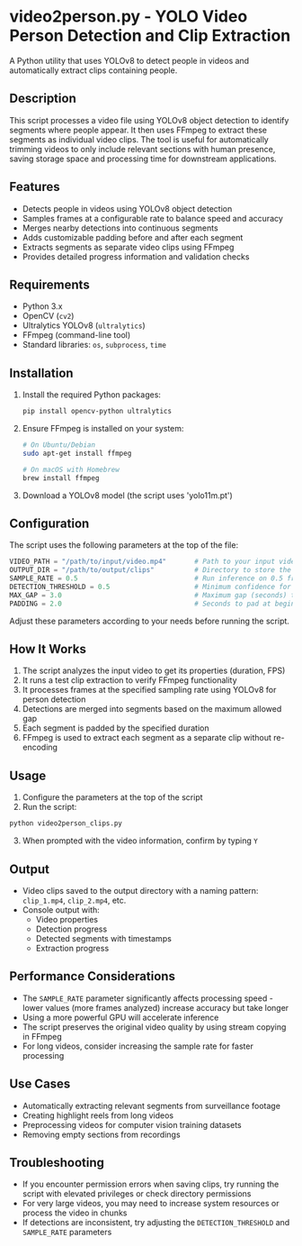 # video2person.py - YOLO Video Person Detection and Clip Extraction

A Python utility that uses YOLOv8 to detect people in videos and automatically extract clips containing people.

## Description

This script processes a video file using YOLOv8 object detection to identify segments where people appear. It then uses FFmpeg to extract these segments as individual video clips. The tool is useful for automatically trimming videos to only include relevant sections with human presence, saving storage space and processing time for downstream applications.

## Features

- Detects people in videos using YOLOv8 object detection
- Samples frames at a configurable rate to balance speed and accuracy
- Merges nearby detections into continuous segments
- Adds customizable padding before and after each segment
- Extracts segments as separate video clips using FFmpeg
- Provides detailed progress information and validation checks

## Requirements

- Python 3.x
- OpenCV (`cv2`)
- Ultralytics YOLOv8 (`ultralytics`)
- FFmpeg (command-line tool)
- Standard libraries: `os`, `subprocess`, `time`

## Installation

1. Install the required Python packages:
   ```bash
   pip install opencv-python ultralytics
   ```

2. Ensure FFmpeg is installed on your system:
   ```bash
   # On Ubuntu/Debian
   sudo apt-get install ffmpeg
   
   # On macOS with Homebrew
   brew install ffmpeg
   ```

3. Download a YOLOv8 model (the script uses 'yolo11m.pt')

## Configuration

The script uses the following parameters at the top of the file:

```python
VIDEO_PATH = "/path/to/input/video.mp4"       # Path to your input video file
OUTPUT_DIR = "/path/to/output/clips"          # Directory to store the extracted clips
SAMPLE_RATE = 0.5                             # Run inference on 0.5 frames per second
DETECTION_THRESHOLD = 0.5                     # Minimum confidence for valid detections
MAX_GAP = 3.0                                 # Maximum gap (seconds) to merge segments
PADDING = 2.0                                 # Seconds to pad at beginning and end
```

Adjust these parameters according to your needs before running the script.

## How It Works

1. The script analyzes the input video to get its properties (duration, FPS)
2. It runs a test clip extraction to verify FFmpeg functionality
3. It processes frames at the specified sampling rate using YOLOv8 for person detection
4. Detections are merged into segments based on the maximum allowed gap
5. Each segment is padded by the specified duration
6. FFmpeg is used to extract each segment as a separate clip without re-encoding

## Usage

1. Configure the parameters at the top of the script
2. Run the script:

```bash
python video2person_clips.py
```

3. When prompted with the video information, confirm by typing `Y`

## Output

- Video clips saved to the output directory with a naming pattern: `clip_1.mp4`, `clip_2.mp4`, etc.
- Console output with:
  - Video properties
  - Detection progress
  - Detected segments with timestamps
  - Extraction progress

## Performance Considerations

- The `SAMPLE_RATE` parameter significantly affects processing speed - lower values (more frames analyzed) increase accuracy but take longer
- Using a more powerful GPU will accelerate inference
- The script preserves the original video quality by using stream copying in FFmpeg
- For long videos, consider increasing the sample rate for faster processing

## Use Cases

- Automatically extracting relevant segments from surveillance footage
- Creating highlight reels from long videos
- Preprocessing videos for computer vision training datasets
- Removing empty sections from recordings

## Troubleshooting

- If you encounter permission errors when saving clips, try running the script with elevated privileges or check directory permissions
- For very large videos, you may need to increase system resources or process the video in chunks
- If detections are inconsistent, try adjusting the `DETECTION_THRESHOLD` and `SAMPLE_RATE` parameters

